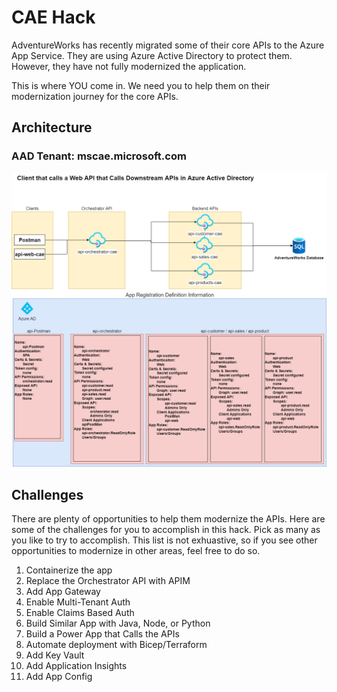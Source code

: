 # CAE Hack

AdventureWorks has recently migrated some of their core APIs to the Azure App Service. They are using Azure Active Directory to protect them. However, they have not fully modernized the application. 

This is where YOU come in. We need you to help them on their modernization journey for the core APIs. 

## Architecture 

### AAD Tenant: mscae.microsoft.com

![image](assets/api-hack.drawio.png)

## Challenges
There are plenty of opportunities to help them modernize the APIs. Here are some of the challenges for you to accomplish in this hack. Pick as many as you like to try to accomplish. This list is not exhuastive, so if you see other opportunities to modernize in other areas, feel free to do so.

1. Containerize the app
1. Replace the Orchestrator API with APIM
1. Add App Gateway
1. Enable Multi-Tenant Auth
1. Enable Claims Based Auth
1. Build Similar App with Java, Node, or Python
1. Build a Power App that Calls the APIs
1. Automate deployment with Bicep/Terraform
1. Add Key Vault
1. Add Application Insights
1. Add App Config
